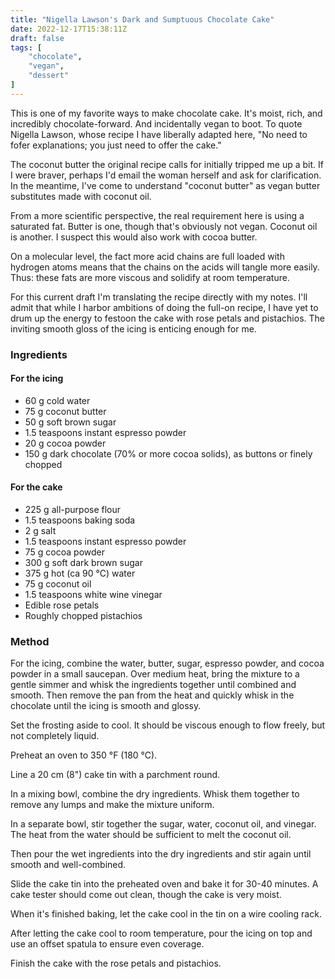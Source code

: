 ```yaml
---
title: "Nigella Lawson's Dark and Sumptuous Chocolate Cake"
date: 2022-12-17T15:38:11Z
draft: false
tags: [
    "chocolate",
    "vegan",
    "dessert"
]
---
```


This is one of my favorite ways to make chocolate cake. It's moist, rich, and incredibly chocolate-forward. And incidentally vegan to boot. To quote Nigella Lawson, whose recipe I have liberally adapted here, "No need to fofer explanations; you just need to offer the cake."

The coconut butter the original recipe calls for initially tripped me up a bit. If I were braver, perhaps I'd email the woman herself and ask for clarification. In the meantime, I've come to understand "coconut butter" as vegan butter substitutes made with coconut oil.

From a more scientific perspective, the real requirement here is using a saturated fat. Butter is one, though that's obviously not vegan. Coconut oil is another. I suspect this would also work with cocoa butter.

On a molecular level, the fact more acid chains are full loaded with hydrogen atoms means that the chains on the acids will tangle more easily. Thus: these fats are more viscous and solidify at room temperature.

For this current draft I'm translating the recipe directly with my notes. I'll admit that while I harbor ambitions of doing the full-on recipe, I have yet to drum up the energy to festoon the cake with rose petals and pistachios. The inviting smooth gloss of the icing is enticing enough for me.

### Ingredients

#### For the icing

* 60 g cold water
* 75 g coconut butter
* 50 g soft brown sugar
* 1.5 teaspoons instant espresso powder
* 20 g cocoa powder
* 150 g dark chocolate (70% or more cocoa solids), as buttons or finely chopped

#### For the cake

* 225 g all-purpose flour
* 1.5 teaspoons baking soda
* 2 g salt
* 1.5 teaspoons instant espresso powder
* 75 g cocoa powder
* 300 g soft dark brown sugar
* 375 g hot (ca 90 °C) water
* 75 g coconut oil
* 1.5 teaspoons white wine vinegar
* Edible rose petals
* Roughly chopped pistachios

### Method

For the icing, combine the water, butter, sugar, espresso powder, and cocoa powder in a small saucepan. Over medium heat, bring the mixture to a gentle simmer and whisk the ingredients together until combined and smooth. Then remove the pan from the heat and quickly whisk in the chocolate until the icing is smooth and glossy.

Set the frosting aside to cool. It should be viscous enough to flow freely, but not completely liquid.

Preheat an oven to 350 °F (180 °C).

Line a 20 cm (8") cake tin with a parchment round.

In a mixing bowl, combine the dry ingredients. Whisk them together to remove any lumps and make the mixture uniform.

In a separate bowl, stir together the sugar, water, coconut oil, and vinegar. The heat from the water should be sufficient to melt the coconut oil.

Then pour the wet ingredients into the dry ingredients and stir again until smooth and well-combined.

Slide the cake tin into the preheated oven and bake it for 30-40 minutes. A cake tester should come out clean, though the cake is very moist.

When it's finished baking, let the cake cool in the tin on a wire cooling rack.

After letting the cake cool to room temperature, pour the icing on top and use an offset spatula to ensure even coverage.

Finish the cake with the rose petals and pistachios.